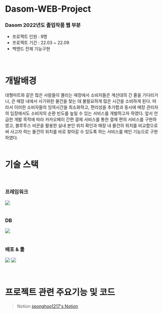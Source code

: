 # Dasom-WEB-Project
### Dasom 2022년도 졸업작품 웹 부분
- 프로젝트 인원 : 9명
- 프로젝트 기간 : 22.03 ~ 22.09
- 백엔드 전체 기능구현
  <br/>
  <br/>
  <br/>
  
# 개발배경   
대형마트와 같은 많은 사람들이 몰리는 매장에서 소비자들은 계산대의 긴 줄을 기다리거나, 큰 매장 내에서 사기위한 물건을 찾는 데 불필요하게 많은 시간을 소비하게 된다. 따라서 이러한 소비자들의 잉여시간을 최소화하고, 편리성을 추가함과 동시에 매장 관리자의 입장에서도 소비자의 순환 빈도를 높일 수 있는 서비스를 개발하고자 하였다.
앞서 언급한 개발 목적에 따라 카카오페이 간편 결제 서비스를 통한 결제 편의 서비스를 구현하였고, 블루투스 비콘을 활용한 실내 본인 위치 확인과 매장 내 물건의 위치를 비교함으로써 사고자 하는 물건의 위치를 바로 찾아갈 수 있도록 하는 서비스를 메인 기능으로 구현하였다.
<br/>
<br/>
   
# 기술 스택
<br/>
  
### 프레임워크 <br/>
<div>
  <img src="https://img.shields.io/badge/Spring Boot-6DB33F?style=for-the-badge&logo=Spring Boot&logoColor=white"/>
</div>
  <br/>
  
### DB <br/>
<div>
  <img src="https://img.shields.io/badge/MariaDB-003545?style=for-the-badge&logo=MariaDB&logoColor=white"/>
</div>
<br/>

### 배포 & 툴 <br/>
<div>
  <img src="https://img.shields.io/badge/EC2-FF9900?style=for-the-badge&logo=EC2&logoColor=white"/>
  <img src="https://img.shields.io/badge/Intellij IDEA-000000?style=for-the-badge&logo=Intellij IDEA&logoColor=white"/>
</div>
<br/>
<br/>


# 프로젝트 관련 주요기능 및 코드
>Notion [seonghoo1217's Notion](https://substantial-offer-24f.notion.site/JAVA-SpringBoot-Project-with-DAMA-0f44df45ebde4dd8bd98a7843969428e)

